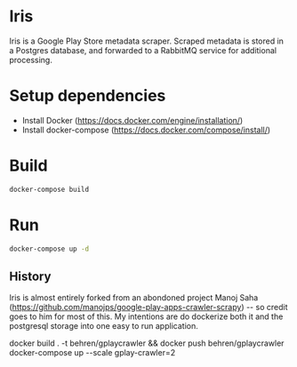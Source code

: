 # Iris
Iris is a Google Play Store metadata scraper.  Scraped metadata is stored in a Postgres database, and forwarded to a RabbitMQ service for additional processing.

# Setup dependencies
* Install Docker (https://docs.docker.com/engine/installation/)
* Install docker-compose (https://docs.docker.com/compose/install/)

# Build

```bash
docker-compose build
```

# Run

```bash
docker-compose up -d
```

## History
Iris is almost entirely forked from an abondoned project Manoj Saha (https://github.com/manojps/google-play-apps-crawler-scrapy) -- so credit goes to him for most of this.  My intentions are do dockerize both it and the postgresql storage into one easy to run application.

docker build . -t behren/gplaycrawler && docker push behren/gplaycrawler
docker-compose up --scale gplay-crawler=2